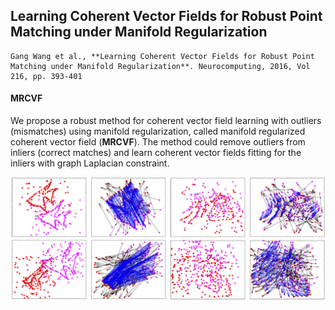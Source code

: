 
## Learning Coherent Vector Fields for Robust Point Matching under Manifold Regularization
 
```
Gang Wang et al., **Learning Coherent Vector Fields for Robust Point Matching under Manifold Regularization**. Neurocomputing, 2016, Vol 216, pp. 393-401
```

#### MRCVF

We propose a robust method for coherent vector field learning with outliers (mismatches) using manifold regularization, called manifold regularized coherent vector field (**MRCVF**). The method could remove outliers from inliers (correct matches) and learn coherent vector fields fitting for the inliers with graph Laplacian constraint.

![](Fig1.png)

